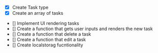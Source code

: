 - [x] Create Task type
- [x] Create an array of tasks
- [] Implement UI rendering tasks
- [] Create a function that gets user inputs and renders the new task
- [] Create a function that delete a task
- [] Create a function that edit a task
- [] Create localstorag fucntionality
